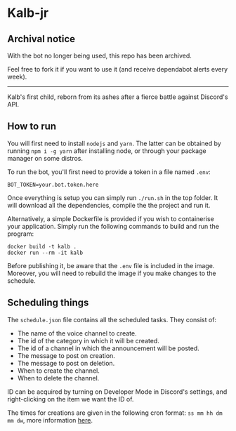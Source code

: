 # Kalb-jr

## Archival notice

With the bot no longer being used, this repo has been archived.

Feel free to fork it if you want to use it (and receive dependabot alerts every week).

---

Kalb's first child, reborn from its ashes after a fierce battle against Discord's API.

## How to run

You will first need to install `nodejs` and `yarn`. The latter can be obtained by running `npm i -g yarn` after installing node, or through your package manager on some distros.

To run the bot, you'll first need to provide a token in a file named `.env`:

```
BOT_TOKEN=your.bot.token.here
```

Once everything is setup you can simply run `./run.sh` in the top folder. It will download all the dependencies, compile the the project and run it.

Alternatively, a simple Dockerfile is provided if you wish to containerise your application. Simply run the following commands to build and run the program:

```
docker build -t kalb .
docker run --rm -it kalb
```

Before publishing it, be aware that the `.env` file is included in the image. Moreover, you will need to rebuild the image if you make changes to the schedule.

## Scheduling things

The `schedule.json` file contains all the scheduled tasks. They consist of:

- The name of the voice channel to create.
- The id of the category in which it will be created.
- The id of a channel in which the announcement will be posted.
- The message to post on creation.
- The message to post on deletion.
- When to create the channel.
- When to delete the channel.

ID can be acquired by turning on Developer Mode in Discord's settings, and right-clicking on the item we want the ID of.

The times for creations are given in the following cron format: `ss mm hh dm mm dw`, more information [here](https://www.npmjs.com/package/cron).

